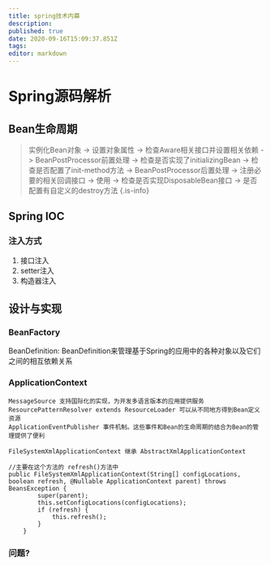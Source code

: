 ```yaml
---
title: spring技术内幕
description: 
published: true
date: 2020-09-16T15:09:37.851Z
tags: 
editor: markdown
---
```


# Spring源码解析

## Bean生命周期
> 实例化Bean对象 -> 设置对象属性 -> 检查Aware相关接口并设置相关依赖 -> BeanPostProcessor前置处理 -> 检查是否实现了initializingBean -> 检查是否配置了init-method方法 -> BeanPostProcessor后置处理 -> 注册必要的相关回调接口 -> 使用 -> 检查是否实现DisposableBean接口 -> 是否配置有自定义的destroy方法
{.is-info}



## Spring IOC

### 注入方式

1. 接口注入
2. setter注入
3. 构造器注入



## 设计与实现

### BeanFactory

BeanDefinition: BeanDefinition来管理基于Spring的应用中的各种对象以及它们之间的相互依赖关系

### ApplicationContext

```text
MessageSource 支持国际化的实现，为开发多语言版本的应用提供服务
ResourcePatternResolver extends ResourceLoader 可以从不同地方得到Bean定义资源
ApplicationEventPublisher 事件机制。这些事件和Bean的生命周期的结合为Bean的管理提供了便利
```

```
FileSystemXmlApplicationContext 继承 AbstractXmlApplicationContext

//主要在这个方法的 refresh()方法中
public FileSystemXmlApplicationContext(String[] configLocations, boolean refresh, @Nullable ApplicationContext parent) throws BeansException {
        super(parent);
        this.setConfigLocations(configLocations);
        if (refresh) {
            this.refresh();
        }
    }

```

### 问题?





